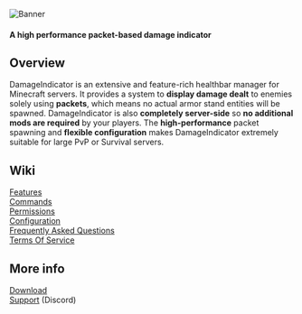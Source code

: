 ![Banner](https://imgur.com/9lCOZaz.png)
#### A high performance packet-based damage indicator

## Overview
DamageIndicator is an extensive and feature-rich healthbar manager for Minecraft servers. It provides a system to **display damage dealt** to enemies solely using **packets**, which means no actual armor stand entities will be spawned. DamageIndicator is also **completely server-side** so **no additional mods are required** by your players. The **high-performance** packet spawning and **flexible configuration** makes DamageIndicator extremely suitable for large PvP or Survival servers.

## Wiki
[Features](https://gitlab.com/Zenya4/damage-indicator/-/wikis/Features)<br>
[Commands](https://gitlab.com/Zenya4/damage-indicator/-/wikis/Commands)<br>
[Permissions](https://gitlab.com/Zenya4/damage-indicator/-/wikis/Permissions)<br>
[Configuration](https://gitlab.com/Zenya4/damage-indicator/-/wikis/Configuration)<br>
[Frequently Asked Questions](https://gitlab.com/Zenya4/damage-indicator/-/wikis/Frequently-Asked-Questions)<br>
[Terms Of Service](https://gitlab.com/Zenya4/damage-indicator/-/wikis/Terms-Of-Service)

## More info
[Download](https://www.spigotmc.org/resources/%E2%98%A0%EF%B8%8Fdamageindicator%E2%98%A0%EF%B8%8F-customisable-damage-indicator-multicolor-support-100-lagless.92423/)<br>
[Support](https://discord.gg/SH7VyYtuC2) (Discord) 
